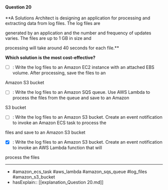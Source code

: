 #### Question  20

**A Solutions Architect is designing an application for processing and extracting data from log files. The log files are

generated by an application and the number and frequency of updates varies. The files are up to 1 GB in size and

processing will take around 40 seconds for each file.**

**Which solution is the most cost-effective?**

- [ ] :  Write the log files to an Amazon EC2 instance with an attached EBS volume. After processing, save the files to an

Amazon S3 bucket

- [ ] :  Write the log files to an Amazon SQS queue. Use AWS Lambda to process the files from the queue and save to an Amazon

S3 bucket

- [ ] :  Write the log files to an Amazon S3 bucket. Create an event notification to invoke an Amazon ECS task to process the

files and save to an Amazon S3 bucket

- [x] :  Write the log files to an Amazon S3 bucket. Create an event notification to invoke an AWS Lambda function that will

process the files

----

- #amazon_ecs_task #aws_lambda #amazon_sqs_queue #log_files #amazon_s3_bucket
- hasExplain:: [[explanation_Question  20.md]]
